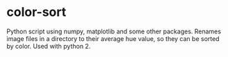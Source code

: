 # color-sort
Python script using numpy, matplotlib and some other packages. Renames image files in a directory to their average hue value, so they can be sorted by color. Used with python 2.
